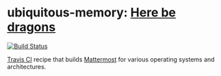 # ubiquitous-memory: [Here be dragons][2]

[![Build Status](https://github.com/SmartHoneybee/ubiquitous-memory/actions/workflows/release.yml/badge.svg)](https://github.com/SmartHoneybee/ubiquitous-memory/actions/workflows/release.yml)

[Travis CI][0] recipe that builds [Mattermost][1] for various operating systems and architectures.

[0]: https://travis-ci.org/SmartHoneybee/ubiquitous-memory
[1]: https://mattermost.com/
[2]: https://en.wikipedia.org/wiki/Here_be_dragons
